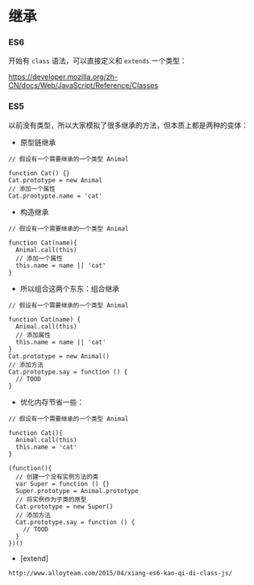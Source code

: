# 继承

### ES6

开始有 `class` 语法，可以直接定义和 `extends` 一个类型：

https://developer.mozilla.org/zh-CN/docs/Web/JavaScript/Reference/Classes

### ES5

以前没有类型，所以大家模拟了很多继承的方法，但本质上都是两种的变体：

* 原型链继承

```
// 假设有一个需要继承的一个类型 Animal

function Cat() {}
Cat.prototype = new Animal
// 添加一个属性
Cat.prootypte.name = 'cat'
```

* 构造继承

```
// 假设有一个需要继承的一个类型 Animal

function Cat(name){
  Animal.call(this)
  // 添加一个属性
  this.name = name || 'cat'
}
```

* 所以组合这两个东东：组合继承

```
// 假设有一个需要继承的一个类型 Animal

function Cat(name) {
  Animal.call(this)
  // 添加属性
  this.name = name || 'cat'
}
Cat.prototype = new Animal()
// 添加方法
Cat.prototype.say = function () {
  // TOOD
}
```

* 优化内存节省一些：

```
// 假设有一个需要继承的一个类型 Animal

function Cat(){
  Animal.call(this)
  this.name = 'cat'
}

(function(){
  // 创建一个没有实例方法的类
  var Super = function () {}
  Super.prototype = Animal.prototype
  // 将实例作为子类的原型
  Cat.prototype = new Super()
  // 添加方法
  Cat.prototype.say = function () {
    // TOOD
  }
})()
```

* [extend]

```
http://www.alloyteam.com/2015/04/xiang-es6-kao-qi-di-class-js/
```